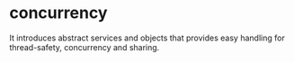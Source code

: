 # concurrency
It introduces abstract services and objects that provides easy handling for thread-safety, concurrency and sharing.
